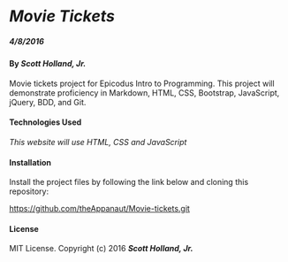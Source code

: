 # _Movie Tickets_

##### _4/8/2016_

#### By _**Scott Holland, Jr.**_

Movie tickets project for Epicodus Intro to Programming. This project will demonstrate proficiency in Markdown, HTML, CSS, Bootstrap, JavaScript, jQuery, BDD, and Git.


#### Technologies Used

_This website will use HTML, CSS and JavaScript_

#### Installation

Install the project files by following the link below and cloning this repository:

https://github.com/theAppanaut/Movie-tickets.git

#### License

MIT License. Copyright (c) 2016 **_Scott Holland, Jr._**
